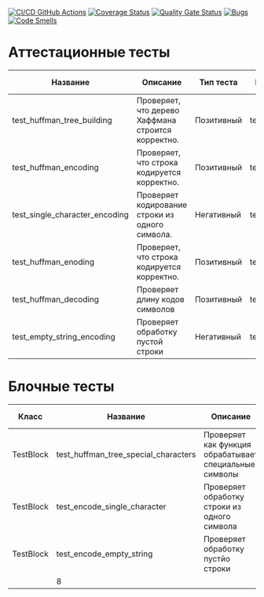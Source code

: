 [![CI/CD GitHub Actions](https://github.com/pollyaana/testingSoftware2/actions/workflows/testing.yml/badge.svg)](https://github.com/pollyaana/testingSoftware2/actions/workflows/testing.yml)
[![Coverage Status](https://coveralls.io/repos/github/pollyaana/testingSoftware2/badge.svg)](https://coveralls.io/github/pollyaana/testingSoftware2)
[![Quality Gate Status](https://sonarcloud.io/api/project_badges/measure?project=pollyaana_testingSoftware2&metric=alert_status)](https://sonarcloud.io/summary/new_code?id=pollyaana_testingSoftware2)
[![Bugs](https://sonarcloud.io/api/project_badges/measure?project=pollyaana_testingSoftware2&metric=bugs)](https://sonarcloud.io/summary/new_code?id=pollyaana_testingSoftware2)
[![Code Smells](https://sonarcloud.io/api/project_badges/measure?project=pollyaana_testingSoftware2&metric=code_smells)](https://sonarcloud.io/summary/new_code?id=pollyaana_testingSoftware2)

# Аттестационные тесты #
| Название                       | Описание                                                                                                     | Тип теста  | Входные данные          | Ожидаемый результат                                                                                                                                                                                                                                                                                                                                                          |
|--------------------------------|--------------------------------------------------------------------------------------------------------------|------------|-------------------------|------------------------------------------------------------------------------------------------------------------------------------------------------------------------------------------------------------------------------------------------------------------------------------------------------------------------------------------------------------------------------|
| test_huffman_tree_building     | Проверяет, что дерево Хаффмана строится корректно.            | Позитивный | test_string="aabbcc"    | True |
| test_huffman_encoding   | Проверяет, что строка кодируется корректно.            | Позитивный| test_string="aabbcc"        | True
| test_single_character_encoding   | Проверяет кодирование строки из одного символа.             | Негативный | test_string="a"        | True
| test_huffman_enoding   | Проверяет, что строка кодируется корректно.            | Позитивный| test_string="aabbcc"        | True
| test_huffman_decoding   | Проверяет длину кодов символов           | Позитивный | test_string="aabbcc"        | True
| test_empty_string_encoding   | Проверяет обработку пустой строки        | Негативный | test_string=""        | True

# Блочные тесты #
| Класс          | Название                              | Описание                                                                                                               | Тип теста     | Входные данные                                                                    | Ожидаемый результат                     |
|----------------|---------------------------------------|------------------------------------------------------------------------------------------------------------------------|---------------|-----------------------------------------------------------------------------------|-----------------------------------------|
| TestBlock  | test_huffman_tree_special_characters              | Проверяет как функция обрабатывает специальные символы                        | негативный    | input_string = "!@#$%^&*()"<br/> True
| TestBlock  | test_encode_single_character                     | Проверяет обработку строки из одного символа                                                | негативный    | test_string="a | True <br/> 1                      |
| TestBlock  | test_encode_empty_string            | Проверяет обработку пустйо строки                                      | негативный    |  test_string="" <br/> True                                            | Исключение (ValueError)                 |
                             | 8                                       |
